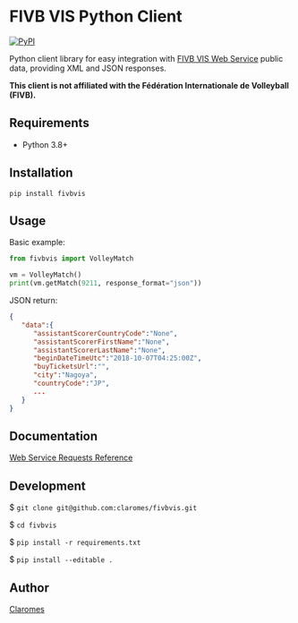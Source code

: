 # FIVB VIS Python Client

[![PyPI](https://img.shields.io/pypi/v/fivbvis)](https://pypi.org/project/fivbvis/)

Python client library for easy integration with [FIVB VIS Web Service](https://www.fivb.org/VisSDK/VisWebService/#Introduction.html) public data, providing XML and JSON responses.

**This client is not affiliated with the Fédération Internationale de Volleyball (FIVB).**

## Requirements

- Python 3.8+

## Installation

```shell
pip install fivbvis
```

## Usage
Basic example:

```python
from fivbvis import VolleyMatch

vm = VolleyMatch()
print(vm.getMatch(9211, response_format="json"))
```
JSON return:

```json
{
   "data":{
      "assistantScorerCountryCode":"None",
      "assistantScorerFirstName":"None",
      "assistantScorerLastName":"None",
      "beginDateTimeUtc":"2018-10-07T04:25:00Z",
      "buyTicketsUrl":"",
      "city":"Nagoya",
      "countryCode":"JP",
      ...
   }
}
```
## Documentation

[Web Service Requests Reference](docs/reference.md)

## Development

$ `git clone git@github.com:claromes/fivbvis.git`

$ `cd fivbvis`

$ `pip install -r requirements.txt`

$ `pip install --editable .`

## Author

[Claromes](https://claromes.com)